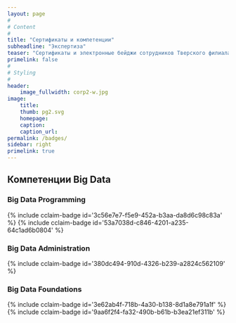 ```yaml
---
layout: page
#
# Content
#
title: "Cертификаты и компетенции"
subheadline: "Экспертиза"
teaser: "Сертификаты и электронные бейджи сотрудников Тверского филиала по ключевым технологическим направлениям"
primelink: false
#
# Styling
#
header: 
    image_fullwidth: corp2-w.jpg
image:
    title:
    thumb: pg2.svg
    homepage:
    caption:
    caption_url:
permalink: /badges/
sidebar: right
primelink: true
---
```


<a name="bigdata"></a>

## Компетенции Big Data

### Big Data Programming

{% include cclaim-badge id='3c56e7e7-f5e9-452a-b3aa-da8d6c98c83a' %}
{% include cclaim-badge id='53a7038d-c846-4201-a235-64c1ad6b0804' %}

### Big Data Administration

{% include cclaim-badge id='380dc494-910d-4326-b239-a2824c562109' %}

### Big Data Foundations

{% include cclaim-badge id='3e62ab4f-718b-4a30-b138-8d1a8e791a1f' %}
{% include cclaim-badge id='9aa6f2f4-fa32-490b-b61b-b3ea21ef311b' %}
  
 [1]: #
 [2]: #
 [3]: #
 [4]: #
 [5]: #
 [6]: #
 [7]: #
 [8]: #
 [9]: #
 [10]: #

